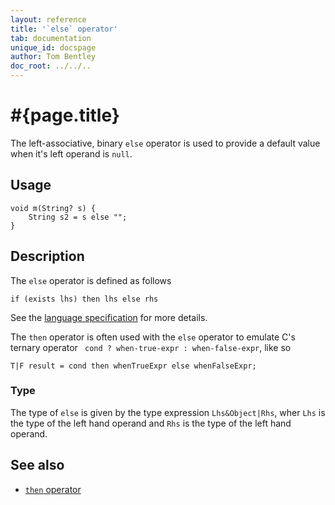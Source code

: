 ```yaml
---
layout: reference
title: '`else` operator'
tab: documentation
unique_id: docspage
author: Tom Bentley
doc_root: ../../..
---
```


# #{page.title}

The left-associative, binary `else` operator is used to provide a default value
when it's left operand is `null`.

## Usage 

<!-- try: -->
    void m(String? s) {
        String s2 = s else "";
    }

## Description

The `else` operator is defined as follows

<!-- check:none -->
<!-- try: -->
    if (exists lhs) then lhs else rhs

See the [language specification](#{site.urls.spec_current}#conditionals) for more details.

The `then` operator is often used with the `else` operator to emulate
C's ternary operator ` cond ? when-true-expr : when-false-expr`, like so

    T|F result = cond then whenTrueExpr else whenFalseExpr;

### Type

The type of `else` is given by the type expression `Lhs&Object|Rhs`, wher 
`Lhs` is the type of the left hand operand and 
`Rhs` is the type of the left hand operand.


## See also

* [`then` operator](../then)
